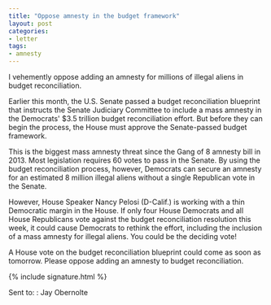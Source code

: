 ```yaml
---
title: "Oppose amnesty in the budget framework"
layout: post
categories:
- letter
tags:
- amnesty
---
```


I vehemently oppose adding an amnesty for millions of illegal aliens in budget reconciliation.

Earlier this month, the U.S. Senate passed a budget reconciliation blueprint that instructs the Senate Judiciary Committee to include a mass amnesty in the Democrats' $3.5 trillion budget reconciliation effort. But before they can begin the process, the House must approve the Senate-passed budget framework.

This is the biggest mass amnesty threat since the Gang of 8 amnesty bill in 2013. Most legislation requires 60 votes to pass in the Senate. By using the budget reconciliation process, however, Democrats can secure an amnesty for an estimated 8 million illegal aliens without a single Republican vote in the Senate.

However, House Speaker Nancy Pelosi (D-Calif.) is working with a thin Democratic margin in the House. If only four House Democrats and all House Republicans vote against the budget reconciliation resolution this week, it could cause Democrats to rethink the effort, including the inclusion of a mass amnesty for illegal aliens. You could be the deciding vote!

A House vote on the budget reconciliation blueprint could come as soon as tomorrow. Please oppose adding an amnesty to budget reconciliation.

{% include signature.html %}

Sent to:
: Jay Obernolte
